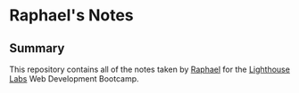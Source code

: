 # Raphael's Notes

## Summary

This repository contains all of the notes taken by [Raphael](https://github.com/Rapha321) for the [Lighthouse Labs](https://www.lighthouselabs.ca) Web Development Bootcamp.
